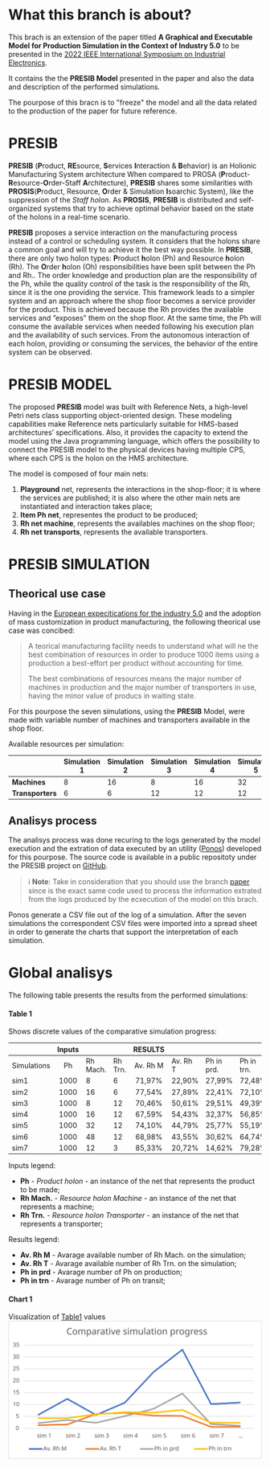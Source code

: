 

# What this branch is about?

This brach is an extension of the paper titled **A Graphical and Executable Model for Production Simulation in the Context of Industry 5.0** to be presented in the [2022 IEEE International Symposium on Industrial Electronics](https://www.ieee-isie2022.org/).

It contains the the **PRESIB Model** presented in the paper and also the data and description of the performed simulations.

The pourpose of this bracn is to "freeze" the model and all the data related to the production of the paper for future reference.

# PRESIB

**PRESIB** (**P**roduct, **RE**source, **S**ervices **I**nteraction & **B**ehavior) is an Holionic Manufacturing System architecture When compared to PROSA (**P**roduct-**R**esource-**O**rder-Staff **A**rchitecture), **PRESIB** shares some similarities with **PROSIS**(**P**roduct, Resource, **O**rder & Simulation **I**soarchic System), like the suppression of the _Staff holon_. As **PROSIS**, **PRESIB** is distributed and self-organized systems that try to achieve optimal behavior based on the state of the holons in a real-time scenario.

**PRESIB** proposes a service interaction on the manufacturing process instead of a control or scheduling system. It considers that the holons share a common goal and will try to achieve it the best way possible. In **PRESIB**, there are only two holon types: **P**roduct **h**olon (Ph) and Resource **h**olon (Rh). The **O**rder **h**olon (Oh) responsibilities have been split between the Ph and Rh.. The order knowledge and production plan are the responsibility of the Ph, while the quality control of the task is the responsibility of the Rh, since it is the one providing the service. This framework leads to a simpler system and an approach where the shop floor becomes a service provider for the product. This is achieved because the Rh provides the available services and ”exposes” them on the shop floor. At the same time, the Ph will consume the available services when needed following his execution plan and the availability of such services. From the autonomous interaction of each holon, providing or consuming the services, the behavior of the entire system can be observed.

# PRESIB MODEL

The proposed **PRESIB** model was built with Reference Nets, a high-level Petri nets class supporting object-oriented design. These modeling capabilities make Reference nets particularly suitable for HMS-based architectures’ specifications. Also, it provides the capacity to extend the model using the Java programming language, which offers the possibility to connect the PRESIB model to the physical devices having multiple CPS, where each CPS is the holon on the HMS architecture.

The model is composed of four main nets:

1. **Playground** net, represents the interactions in the shop-floor; it is where the services are published; it is also where the other main nets are instantiated and interaction takes place;
2. **Item Ph net**, representes the product to be produced;
3. **Rh net machine**, represents the availables machines on the shop floor;
4. **Rh net transports**, represents the available transporters.

# PRESIB SIMULATION

## Theorical use case

Having in the [European expecitications for the industry 5.0](https://ec.europa.eu/info/research-and-innovation/research-area/industrial-research-and-innovation/industry-50_en) and the adoption of mass customization in product manufacturing, the following theorical use case was concibed:

> A teorical manufacturing facility needs to understand what will ne the best combination of resources in order to produce 1000 items using a production a best-effort per product without accounting for time.
>
> The best combinations of resources means the major number of machines in production and the major number of transporters in use, having the minor value of producs in waiting state.
>

For this pourpose the seven simulations, using the **PRESIB** Model, were made with variable number of machines and transporters available in the shop floor.

Available resources per simulation:

|                  | Simulation 1 | Simulation 2 | Simulation 3 | Simulation 4 | Simulation 5 |
| ---------------- | ------------ | ------------ | ------------ | ------------ | ------------ |
| **Machines**     | 8            | 16           | 8            | 16           | 32           |
| **Transporters** | 6            | 6            | 12           | 12           | 12           |

## Analisys process

The analisys process was done recuring to the logs generated by the model execution and the extration of data executed by an utility ([Ponos](https://github.com/PRESIB/ponos/tree/paper)) developed for this pourpose. The source code is available in a public repositoty under the PRESIB project on [GitHub](https://github.com/PRESIB/ponos/tree/paper).

> :information_source: **Note**: Take in consideration that you should use the branch [paper](https://github.com/PRESIB/ponos/tree/paper) since is the exact same code used to process the information extrated from the logs produced by the ecxecution of the model on this brach.

Ponos generate a CSV file out of the log of a simulation. After the seven simulations the correspondent CSV files were imported into a spread sheet in order to generate the charts that support the interpretation of each simulation.

# Global analisys

The following table presents the results from the performed simulations:

#### Table 1 

Shows discrete values of the comparative simulation progress:

|             | Inputs |          |         | RESULTS  |          |            |            |
| ----------- | :----: | -------- | ------- | :------: | -------- | ---------- | ---------- |
| Simulations |   Ph   | Rh Mach. | Rh Trn. | Av. Rh M | Av. Rh T | Ph in prd. | Ph in trn. |
| sim1        |  1000  | 8        | 6       |  71,97%  | 22,90%   | 27,99%     | 72,48%     |
| sim2        |  1000  | 16       | 6       |  77,54%  | 27,89%   | 22,41%     | 72,10%     |
| sim3        |  1000  | 8        | 12      |  70,46%  | 50,61%   | 29,51%     | 49,39%     |
| sim4        |  1000  | 16       | 12      |  67,59%  | 54,43%   | 32,37%     | 56,85%     |
| sim5        |  1000  | 32       | 12      |  74,10%  | 44,79%   | 25,77%     | 55,19%     |
| sim6        |  1000  | 48       | 12      |  68,98%  | 43,55%   | 30,62%     | 64,74%     |
| sim7        |  1000  | 12       | 3       |  85,33%  | 20,72%   | 14,62%     | 79,28%     |

Inputs legend:

- **Ph** - *Product holon* -  an instance of the net that represents the product to be made;
- **Rh Mach.** - *Resource holon Machine* - an instance of the net that represents a machine;
- **Rh Trn.** - *Resource holon Transporter* - an instance of the net that represents a transporter;

Results legend:

- **Av. Rh M** - Avarage available number of Rh Mach. on the simulation;
- **Av. Rh T** - Avarage available number of Rh Trn. on the simulation;
- **Ph in prd** - Avarage number of Ph on production;
- **Ph in trn** - Avarage number of Ph on transit;



#### Chart 1
Visualization of  [Table1](#table-1) values
<img src="simulation/charts/global1.svg"  >

